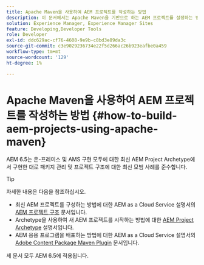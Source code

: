 ```yaml
---
title: Apache Maven을 사용하여 AEM 프로젝트를 작성하는 방법
description: 이 문서에서는 Apache Maven을 기반으로 하는 AEM 프로젝트를 설정하는 방법에 대해 설명합니다
solution: Experience Manager, Experience Manager Sites
feature: Developing,Developer Tools
role: Developer
exl-id: ddc629ac-cf76-4608-9e9b-c8bd3e89da3c
source-git-commit: c3e9029236734e22f5d266ac26b923eafbe0a459
workflow-type: tm+mt
source-wordcount: '129'
ht-degree: 1%

---
```


# Apache Maven을 사용하여 AEM 프로젝트를 작성하는 방법 {#how-to-build-aem-projects-using-apache-maven}

AEM 6.5는 온-프레미스 및 AMS 구현 모두에 대한 최신 AEM Project Archetype에서 구현한 대로 패키지 관리 및 프로젝트 구조에 대한 최신 모범 사례를 준수합니다.

>[!TIP]
>
>자세한 내용은 다음을 참조하십시오.
>
>* 최신 AEM 프로젝트를 구성하는 방법에 대한 AEM as a Cloud Service 설명서의 [AEM 프로젝트 구조](https://experienceleague.adobe.com/docs/experience-manager-cloud-service/implementing/developing/aem-project-content-package-structure.html?lang=ko) 문서입니다.
>* Archetype을 사용하여 새 AEM 프로젝트를 시작하는 방법에 대한 [AEM Project Archetype](https://experienceleague.adobe.com/docs/experience-manager-core-components/using/developing/archetype/overview.html?lang=ko) 설명서입니다.
>* AEM 응용 프로그램을 배포하는 방법에 대한 AEM as a Cloud Service 설명서의 [Adobe Content Package Maven Plugin](https://experienceleague.adobe.com/docs/experience-manager-cloud-service/implementing/developer-tools/maven-plugin.html?lang=ko#developer-tools) 문서입니다.
>
>세 문서 모두 AEM 6.5에 적용됩니다.
